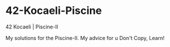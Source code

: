 # 42-Kocaeli-Piscine
42 Kocaeli | Piscine-II

My solutions for the Piscine-II. My advice for u Don't Copy, Learn!
